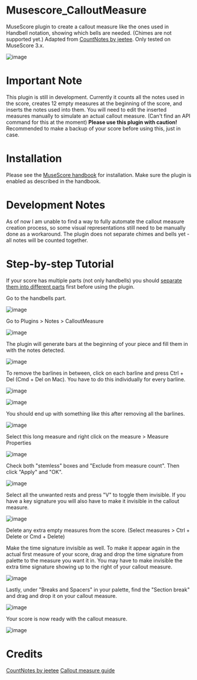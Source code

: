 # Musescore_CalloutMeasure
MuseScore plugin to create a callout measure like the ones used in Handbell notation, showing which bells are needed. (Chimes are not supported yet.) Adapted from [CountNotes by jeetee](https://github.com/jeetee/MuseScore_CountNotes). Only tested on MuseScore 3.x. 

![image](https://user-images.githubusercontent.com/14922694/150149682-0a8e9690-51f7-471c-98ac-86b781700f45.png)

# Important Note
This plugin is still in development. Currently it counts all the notes used in the score, creates 12 empty measures at the beginning of the score, and inserts the notes used into them. You will need to edit the inserted measures manually to simulate an actual callout measure. (Can't find an API command for this at the moment)
**Please use this plugin with caution!** Recommended to make a backup of your score before using this, just in case. 

# Installation
Please see the [MuseScore handbook](https://musescore.org/en/handbook/3/plugins#installation) for installation. Make sure the plugin is enabled as described in the handbook. 

# Development Notes
As of now I am unable to find a way to fully automate the callout measure creation process, so some visual representations still need to be manually done as a workaround. 
The plugin does not separate chimes and bells yet - all notes will be counted together. 

# Step-by-step Tutorial
If your score has multiple parts (not only handbells) you should [separate them into different parts](https://musescore.org/en/handbook/3/parts) first before using the plugin. 

Go to the handbells part. 

![image](https://user-images.githubusercontent.com/14922694/150149420-e5bb5c84-9e2d-4a30-87c0-a7c462148c95.png)

Go to Plugins > Notes > CalloutMeasure

![image](https://user-images.githubusercontent.com/14922694/150150054-7c4dee88-aebe-45bc-9859-f98edbe3ca48.png)

The plugin will generate bars at the beginning of your piece and fill them in with the notes detected. 

![image](https://user-images.githubusercontent.com/14922694/150150550-fe2dbdbe-64e1-4733-8616-7cb4cb6bb5e4.png)

To remove the barlines in between, click on each barline and press Ctrl + Del (Cmd + Del on Mac). You have to do this individually for every barline. 

![image](https://user-images.githubusercontent.com/14922694/150150714-d7d24cc4-e90a-437a-9662-363866fab740.png)

![image](https://user-images.githubusercontent.com/14922694/150151117-863dc090-d090-44e9-9f3f-5a2ee95807dc.png)

You should end up with something like this after removing all the barlines. 

![image](https://user-images.githubusercontent.com/14922694/150151242-c2f8bd15-4d2f-41e2-b16f-8d90038b045a.png)

Select this long measure and right click on the measure > Measure Properties

![image](https://user-images.githubusercontent.com/14922694/150151400-b2efe7dd-f2fc-4e39-b8b0-868849c902e9.png)

Check both "stemless" boxes and "Exclude from measure count". Then click "Apply" and "OK". 

![image](https://user-images.githubusercontent.com/14922694/150151596-1cbbabc6-debd-4890-a648-77151eb5c127.png)

Select all the unwanted rests and press "V" to toggle them invisible. If you have a key signature you will also have to make it invisible in the callout measure. 

![image](https://user-images.githubusercontent.com/14922694/150151871-d19bfd93-cc27-46ab-9db7-f81f35744e53.png)

Delete any extra empty measures from the score. (Select measures > Ctrl + Delete or Cmd + Delete)

Make the time signature invisible as well. To make it appear again in the actual first measure of your score, drag and drop the time signature from palette to the measure you want it in. You may have to make invisible the extra time signature showing up to the right of your callout measure. 

![image](https://user-images.githubusercontent.com/14922694/150152472-de02e9e5-dead-45d5-849e-0e770cedc308.png)

Lastly, under "Breaks and Spacers" in your palette, find the "Section break" and drag and drop it on your callout measure. 

![image](https://user-images.githubusercontent.com/14922694/150152949-d8d28c96-efab-4697-b7de-5afa9108c2e9.png)

Your score is now ready with the callout measure. 

![image](https://user-images.githubusercontent.com/14922694/150153235-1e06ca5f-918f-4641-9c7a-64546557d0b6.png)

# Credits
[CountNotes by jeetee](https://github.com/jeetee/MuseScore_CountNotes)
[Callout measure guide](https://tommcarr.medium.com/using-musescore-for-handbell-music-c615ce993b2d)
